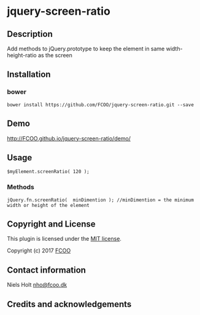 # jquery-screen-ratio
>


## Description
Add methods to jQuery.prototype to keep the element in same width-height-ratio as the screen

## Installation
### bower
`bower install https://github.com/FCOO/jquery-screen-ratio.git --save`

## Demo
http://FCOO.github.io/jquery-screen-ratio/demo/ 

## Usage
```$myElement.screenRatio( 120 );```

### Methods

    jQuery.fn.screenRatio(  minDimention ); //minDimention = the minimum width or height of the element


## Copyright and License
This plugin is licensed under the [MIT license](https://github.com/FCOO/jquery-screen-ratio/LICENSE).

Copyright (c) 2017 [FCOO](https://github.com/FCOO)

## Contact information

Niels Holt nho@fcoo.dk


## Credits and acknowledgements
